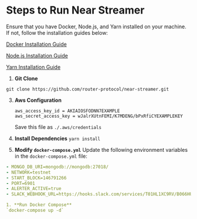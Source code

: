 # Steps to Run Near Streamer

Ensure that you have Docker, Node.js, and Yarn installed on your machine. If not, follow the installation guides below:

[Docker Installation Guide](https://docs.docker.com/get-docker/)

[Node.js Installation Guide](https://nodejs.org/en/download/)

[Yarn Installation Guide](https://classic.yarnpkg.com/en/docs/install)

1. **Git Clone**

`git clone https://github.com/router-protocol/near-streamer.git`

3. **Aws Configuration**
   ```[default]
   aws_access_key_id = AKIAIOSFODNN7EXAMPLE
   aws_secret_access_key = wJalrXUtnFEMI/K7MDENG/bPxRfiCYEXAMPLEKEY
   ```
   Save this file as `./.aws/credentials`

4. **Install Dependencies**
   `yarn install`

5. **Modify `docker-compose.yml`**
Update the following environment variables in the `docker-compose.yml` file:
```yaml
- MONGO_DB_URI=mongodb://mongodb:27018/
- NETWORK=testnet
- START_BLOCK=146791266
- PORT=6901
- ALERTER_ACTIVE=true
- SLACK_WEBHOOK_URL=https://hooks.slack.com/services/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

1. **Run Docker Compose**
`docker-compose up -d`